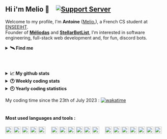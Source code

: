 ## Hi i'm Melio 👋 &ensp; [![Support Server](https://img.shields.io/discord/738122381062832180.svg?label=My%20server&logo=discord&logoColor=ffffff&color=7389D8&labelColor=6A7EC2)](https://discord.gg/G6WQsMQShZ)

Welcome to my profile, I'm **Antoine** ([Melio.](https://discord.gg/G6WQsMQShZ)), a French CS student at [ENSEEIHT](https://www.enseeiht.fr/fr/index.html).  
Founder of **[Méliodas](https://meliodas.antoinemcx.fr)** and **[StellarBotList](https://stellarbotlist.com)**, I'm interested in software engineering, full-stack web development and, for fun, discord bots.

<details>
  <summary><b>🛰️ Find me</b></summary>

  * Website - **[My personal website](https://antoinemcx.fr)**
  * Email - [contact@antoinemcx.fr](mailto:contact@antoinemcx.fr)
  * Twitter - [@dev_melio](https://twitter.com/dev_melio)
  * Discord - **[My server dedicated to development](https://discord.gg/G6WQsMQShZ)**
</details>

#

<br>
<details>
  <summary><b>📈 My github stats</b></summary>
  
  <img height=140 align="center" src="https://github-readme-stats.vercel.app/api?username=antoinemcx&hide=prs,issues&show_icons=true&theme=dark&hide_border=true&count_private=true&line-height=15&hide_rank=true&card_width=350">
  &ensp;<img height=140 align="center" src="https://github-readme-stats.vercel.app/api/top-langs?username=antoinemcx&theme=dark&layout=compact&count_private=true&hide_border=true&hide_title=true">
</details>

<details>
  <summary><b>🕐 Weekly coding stats</b></summary>
  
  <!--START_SECTION:waka-->

```txt
Vue.js            16 hrs 28 mins  █████████████▒░░░░░░░░░░░   53.47 %
Java              11 hrs 35 mins  █████████▒░░░░░░░░░░░░░░░   37.60 %
TypeScript        1 hr 14 mins    █░░░░░░░░░░░░░░░░░░░░░░░░   04.01 %
JSON              36 mins         ▒░░░░░░░░░░░░░░░░░░░░░░░░   01.98 %
```

<!--END_SECTION:waka-->

</details>
<details>
  <summary><b>🕙 Yearly coding statistics</b></summary>
  
  <b>› Time per language :</b>  
  <picture>
    <source
      srcset="https://github-readme-stats.vercel.app/api/wakatime?username=melio&langs_count=8&hide_title=true&line_height=23&theme=dark"
      media="(prefers-color-scheme: dark)"
    />
    <source
      srcset="https://github-readme-stats.vercel.app/api/wakatime?username=melio&langs_count=8&hide_title=true&line_height=23"
      media="(prefers-color-scheme: light), (prefers-color-scheme: no-preference)"
    />
    <img src="https://github-readme-stats.vercel.app/api/wakatime?username=melio&langs_count=8&hide_title=true&line_height=23" />
  </picture>

  <b>› Coding activity :</b>  
  <picture>
    <source
      srcset="https://wakatime.com/share/@melio/9c7a8c90-3c51-4b6f-900b-d4d32dadb62f.png"
      media="(prefers-color-scheme: dark)"
    />
    <source
      srcset="https://wakatime.com/share/@melio/56ffd71c-4019-4bfe-bab5-706cc894dd59.png"
      media="(prefers-color-scheme: light), (prefers-color-scheme: no-preference)"
    />
    <a href="https://wakatime.com/@70c9cecc-df19-4600-9919-f5dd6fd9b222">
      <img src="https://wakatime.com/share/@melio/56ffd71c-4019-4bfe-bab5-706cc894dd59.png" />
    </a>
  </picture>
</details>

My coding time since the 23th of July 2023 : [![wakatime](https://wakatime.com/badge/user/70c9cecc-df19-4600-9919-f5dd6fd9b222.svg)](https://wakatime.com/@70c9cecc-df19-4600-9919-f5dd6fd9b222)

#

#### Most used languages and tools :
<p> <!-- +mariadb -->
    <code><a href="https://www.jetbrains.com/fr-fr/idea/"><img height="22" src="https://skillicons.dev/icons?i=idea"></a></code>
    <code><a href="https://code.visualstudio.com/"><img height="22" src="https://skillicons.dev/icons?i=vscode"></a></code>
    <code><a href="https://www.debian.org/index.fr.html"><img height="22" src="https://skillicons.dev/icons?i=debian"></a></code>
    <code><a href="https://git-scm.com/"><img height="22" src="https://skillicons.dev/icons?i=git"></a></code>
    <code><a href="https://www.docker.com"><img height="22" src="https://skillicons.dev/icons?i=docker"></a></code>
    &ensp;&ensp;<code><a href="https://java.com/"><img height="22" src="https://skillicons.dev/icons?i=java"></a></code>
    <code><a href="https://spring.io/projects/spring-boot"><img height="22" src="https://skillicons.dev/icons?i=spring"></a></code>
    <code><a href="https://javascript.com/"><img height="22" src="https://skillicons.dev/icons?i=js"></a></code>
    <code><a href="https://www.typescriptlang.org/"><img height="22" src="https://skillicons.dev/icons?i=ts"></a></code>
    <code><a href="https://nodejs.org/"><img height="22" src="https://skillicons.dev/icons?i=nodejs"></a></code>
    <code><a href="https://www.mysql.com/"><img height="22" src="https://skillicons.dev/icons?i=mysql"></a></code>
    &ensp;&ensp;<code><a href="https://html.spec.whatwg.org/"><img height="22" src="https://skillicons.dev/icons?i=html"></a></code>
    <code><a href="https://www.w3.org/TR/CSS/#css"><img height="22" src="https://skillicons.dev/icons?i=css"></a></code>
    <code><a href="https://https://tailwindcss.com/"><img height="22" src="https://skillicons.dev/icons?i=tailwind"></a></code>
    <code><a href="https://react.dev/"><img height="22" src="https://skillicons.dev/icons?i=react"></a></code>
    <code><a href="https://nextjs.org/"><img height="22" src="https://skillicons.dev/icons?i=next"></a></code>
    <code><a href="https://vuejs.org"><img height="22" src="https://skillicons.dev/icons?i=vue"></a></code>
    <code><a href="https://nuxt.com"><img height="22" src="https://skillicons.dev/icons?i=nuxt"></a></code>
</p>

